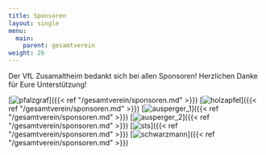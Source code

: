 ```yaml
---
title: Sponsoren
layout: single
menu:
  main:
    parent: gesamtverein
weight: 26
---
```


Der VfL Zusamaltheim bedankt sich bei allen Sponsoren! Herzlichen Danke für Eure Unterstützung!

[![pfalzgraf](/images/Sponsoren/pfalzgraf.jpeg)]({{< ref "/gesamtverein/sponsoren.md" >}})
[![holzapfel](/images/Sponsoren/holzapfel.jpeg)]({{< ref "/gesamtverein/sponsoren.md" >}})
[![ausperger_1](/images/Sponsoren/ausperger_1.jpeg)]({{< ref "/gesamtverein/sponsoren.md" >}})
[![ausperger_2](/images/Sponsoren/ausperger_2.jpeg)]({{< ref "/gesamtverein/sponsoren.md" >}})
[![sts](/images/Sponsoren/sts.jpeg)]({{< ref "/gesamtverein/sponsoren.md" >}})
[![schwarzmann](/images/Sponsoren/schwarzmann.jpeg)]({{< ref "/gesamtverein/sponsoren.md" >}})
